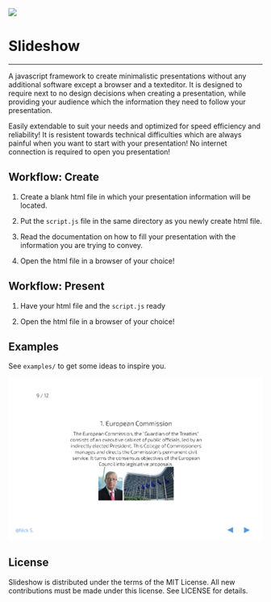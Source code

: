 ![](https://img.shields.io/badge/license-MIT-orange)

# Slideshow

---

A javascript framework to create minimalistic presentations without any additional software except a browser and a texteditor. It is designed to require
next to no design decisions when creating a presentation, while
providing your audience which the information they need to
follow your presentation.

Easily extendable to suit your needs and optimized for speed efficiency and reliability! It is resistent towards technical difficulties which are always painful when you want to start with your presentation! No internet
connection is required to open you presentation!

## Workflow: Create

1. Create a blank html file in which your presentation information will be located.

2. Put the `script.js` file in the same directory as you newly create html file.

3. Read the documentation on how to fill your presentation
with the information you are trying to convey.

4. Open the html file in a browser of your choice!


## Workflow: Present

1. Have your html file and the `script.js` ready

2. Open the html file in a browser of your choice!

## Examples

See `examples/` to get some ideas to inspire you.

![](examples/example_slide.PNG)

## License

Slideshow is distributed under the terms of the MIT License. All new contributions must be made under this license. See LICENSE for details.
